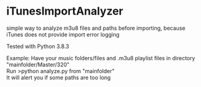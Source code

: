 # iTunesImportAnalyzer    
simple way to analyze m3u8 files and paths before importing, because iTunes does not provide import error logging    


Tested with Python 3.8.3    

Example: Have your music folders/files and .m3u8 playlist files in directory "mainfolder/Master/320"    
Run >python analyze.py from "mainfolder"    
It will alert you if some paths are too long    
